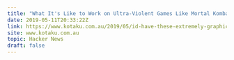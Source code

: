 ```yaml
---
title: "What It's Like to Work on Ultra-Violent Games Like Mortal Kombat"
date: 2019-05-11T20:33:22Z
link: https://www.kotaku.com.au/2019/05/id-have-these-extremely-graphic-dreams-what-its-like-to-work-on-ultra-violent-games-like-mortal-kombat-11/?utm_medium=RSS&utm_source=hune
site: www.kotaku.com.au
topic: Hacker News
draft: false
---
```

